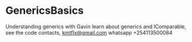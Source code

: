 # GenericsBasics
Understanding generics with Gavin
learn about generics and IComparable, see the code
contacts, kmtflx@gmail.com
whatsapp +254113500084
